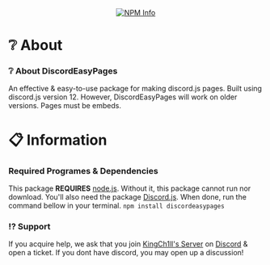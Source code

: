 <div align="center">
    <a href="https://nodei.co/npm/discordeasypages/"><img src="https://nodei.co/npm/discordeasypages.png?downloads=true&stars=true" alt="NPM Info"></a>
</div>

# ❔ About
### ❔ About DiscordEasyPages
An effective & easy-to-use package for making discord.js pages. Built using discord.js version 12. However, DiscordEasyPages will work on older versions. Pages must be embeds.

# 📋 Information
### Required Programes & Dependencies
This package **REQUIRES** [node.js](https://nodejs.org/). Without it, this package cannot run nor download. You'll also need the package [Discord.js](https://discord.js.org/). When done, run the command bellow in your terminal.
`npm install discordeasypages`

### ⁉ Support
If you acquire help, we ask that you join [KingCh1ll's Server](https://discord.gg/PPtzT8Mu3h) on [Discord](https://discord.com) & open a ticket. If you dont have discord, you may open up a discussion!
